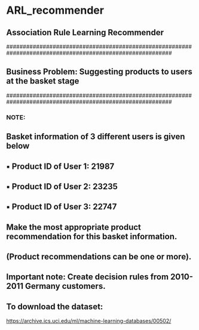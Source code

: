 # ARL_recommender
## Association Rule Learning Recommender
##########################################################################################################
## Business Problem: Suggesting products to users at the basket stage
##########################################################################################################
### NOTE:
## Basket information of 3 different users is given below
## ▪ Product ID of User 1: 21987
## ▪ Product ID of User 2: 23235
## ▪ Product ID of User 3: 22747

## Make the most appropriate product recommendation for this basket information.
## (Product recommendations can be one or more).
## Important note: Create decision rules from 2010-2011 Germany customers.

## To download the dataset:
https://archive.ics.uci.edu/ml/machine-learning-databases/00502/
